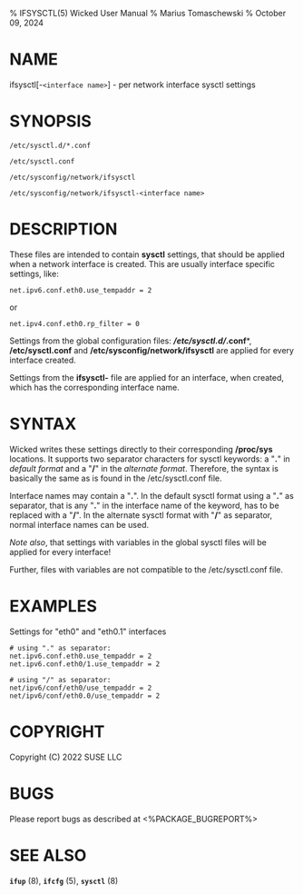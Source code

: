% IFSYSCTL(5) Wicked User Manual
% Marius Tomaschewski
% October 09, 2024

# NAME
ifsysctl[-`<interface name>`] - per network interface sysctl settings

# SYNOPSIS
`/etc/sysctl.d/*.conf`

`/etc/sysctl.conf`

`/etc/sysconfig/network/ifsysctl`

`/etc/sysconfig/network/ifsysctl-<interface name>`

# DESCRIPTION

These files are intended to contain **sysctl** settings, that
should be applied when a network interface is created. This are
usually interface specific settings, like:

    net.ipv6.conf.eth0.use_tempaddr = 2

or

    net.ipv4.conf.eth0.rp_filter = 0

Settings from the global configuration files: ***/etc/sysctl.d/*.conf***,
**/etc/sysctl.conf** and **/etc/sysconfig/network/ifsysctl** are applied
for every interface created.

Settings from the **ifsysctl-<interface name>** file are applied for an
interface, when created, which has the corresponding interface name.

# SYNTAX

Wicked writes these settings directly to their corresponding **/proc/sys**
locations. It supports two separator characters for sysctl keywords: a "**.**"
in *default format* and a "**/**" in the *alternate format*. Therefore,
the syntax is basically the same as is found in the /etc/sysctl.conf file.

Interface names may contain a "**.**". In the default sysctl format using
a "**.**" as separator, that is any "**.**" in the interface name of the
keyword, has to be replaced with a "**/**". In the alternate sysctl format
with "**/**" as separator, normal interface names can be used.

*Note also*, that settings with variables in the global sysctl files will be
applied for every interface!

Further, files with variables are not compatible to the /etc/sysctl.conf file.

# EXAMPLES

Settings for "eth0" and "eth0.1" interfaces

    # using "." as separator:
    net.ipv6.conf.eth0.use_tempaddr = 2
    net.ipv6.conf.eth0/1.use_tempaddr = 2

    # using "/" as separator:
    net/ipv6/conf/eth0/use_tempaddr = 2
    net/ipv6/conf/eth0.0/use_tempaddr = 2


# COPYRIGHT
Copyright (C) 2022 SUSE LLC

# BUGS
Please report bugs as described at <%PACKAGE_BUGREPORT%>

# SEE ALSO
**`ifup`** (8), **`ifcfg`** (5), **`sysctl`** (8)
